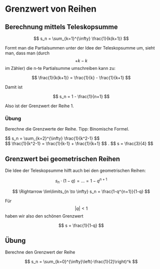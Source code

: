 # Grenzwert von Reihen

## Berechnung mittels Teleskopsumme

$$ s_n = \sum_{k=1}^{\infty} \frac{1}{k(k+1)}   $$

Formt man die Partialsummen unter der Idee der Teleskopsumme um, sieht man, dass man (durch $$ +k-k $$ im Zähler) die n-te Partialsumme umschreiben kann zu:

$$ \frac{1}{k(k+1)} = \frac{1}{k} - \frac{1}{k+1}    $$

Damit ist

$$ s_n = 1 - \frac{1}{n+1}  $$

Also ist der Grenzwert der Reihe 1.

### Übung
Berechne die Grenzwerte der Reihe. Tipp: Binomische Formel.

<div class="aufgabe">
$$ s_n = \sum_{k=2}^{\infty} \frac{1}{k^2-1}   $$
<div class="loesung">$$ \frac{1}{k^2-1} = \frac{1}{k-1} + \frac{1}{k+1}  $$ . $$ s = \frac{3}{4}  $$
 </div></div>


## Grenzwert bei geometrischen Reihen

Die Idee der Teleskopsumme hilft auch bei den geometrischen Reihen:

$$ s_n \cdot (1-q) = \ldots = 1 - q^{n+1} $$

$$ \Rightarrow  \lim\limits_{n \to \infty}  s_n = \frac{1-q^{n+1}}{1-q} $$

Für $$ |q|< 1 $$ haben wir also den schönen Grenzwert

$$ s = \frac{1}{1-q}  $$

## Übung

Berechne den Grenzwert der Reihe

$$ s_n = \sum_{k=0}^{\infty}\left(-\frac{1}{2}\right)^k   $$
